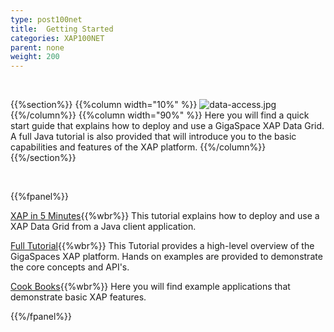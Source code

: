 ```yaml
---
type: post100net
title:  Getting Started
categories: XAP100NET
parent: none
weight: 200
---
```


<br>

{{%section%}}
{{%column width="10%" %}}
![data-access.jpg](/attachment_files/subject/data-access.png)
{{%/column%}}
{{%column width="90%" %}}
Here you will find a quick start guide that explains how to deploy and use a GigaSpace XAP Data Grid.
A full Java tutorial is also provided that will introduce you to the basic capabilities and features of the XAP platform.
{{%/column%}}
{{%/section%}}

<br>

{{%fpanel%}}

[XAP in 5 Minutes](./dotnet-your-first-data-grid-application.html){{%wbr%}}
This tutorial explains how to deploy and use a XAP Data Grid from a Java client application.

[Full Tutorial](./net-home.html){{%wbr%}}
This Tutorial provides a high-level overview of the GigaSpaces XAP platform. Hands on examples are provided to demonstrate the core concepts and API's.

[Cook Books](./cook-books.html){{%wbr%}}
Here you will find example applications that demonstrate basic XAP features.


 {{%/fpanel%}}
